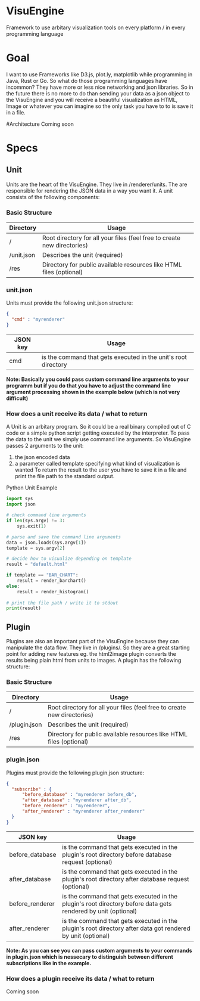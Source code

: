 # VisuEngine
Framework to use arbitary visualization tools on every platform / in every programming language

# Goal
I want to use Frameworks like D3.js, plot.ly, matplotlib while programming in Java, Rust or Go. So what do those programming languages have incommon? They have more or less nice networking and json libraries. So in the future there is no more to do than sending your data as a json object to the VisuEngine and you will receive a beautiful visualization as HTML, Image or whatever you can imagine so the only task you have to to is save it in a file.

#Architecture
Coming soon

# Specs

## Unit
Units are the heart of the VisuEngine. They live in /renderer/units. The are responsible for rendering the JSON data in a way you want it. A unit consists of the following components:

### Basic Structure
|Directory |                                 Usage                                   |
|----------|-------------------------------------------------------------------------|
|/         | Root directory for all your files (feel free to create new directories) |
|/unit.json| Describes the unit (required)                                           |
|/res      | Directory for public available resources like HTML files (optional)     |


### unit.json
Units must provide the following unit.json structure:

```json
{
  "cmd" : "myrenderer"
}
```

|JSON key  |                              Usage                             |
|----------|----------------------------------------------------------------|
|cmd       | is the command that gets executed in the unit's root directory |

**Note: Basically you could pass custom command line arguments to your programm but if you do that you have to adjust the command line argument processing shown in the example below (which is not very difficult)**

### How does a unit receive its data / what to return

A Unit is an arbitary program. So it could be a real binary compiled out of C code or a simple python script getting executed by the interpreter. To pass the data to the unit we simply use command line arguments. So VisuEngine passes 2 arguments to the unit:
1. the json encoded data
2. a parameter called template specifying what kind of visualization is wanted
To return the result to the user you have to save it in a file and print the file path to the standard output.

Python Unit Example
```python
import sys
import json

# check command line arguments
if len(sys.argv) != 3:
    sys.exit(1)

# parse and save the command line arguments
data = json.loads(sys.argv[1])
template = sys.argv[2]

# decide how to visualize depending on template
result = "default.html"

if template == "BAR_CHART":
    result = render_barchart()
else:
    result = render_histogram()
    
# print the file path / write it to stdout
print(result)
```

## Plugin
Plugins are also an important part of the VisuEngine because they can manipulate the data flow. They live in /plugins/. So they are a great starting point for adding new features eg. the html2image plugin converts the results being plain html from units to images. A plugin has the following structure:

### Basic Structure
| Directory   |                                 Usage                                   |
|-------------|-------------------------------------------------------------------------|
|/            | Root directory for all your files (feel free to create new directories) |
|/plugin.json | Describes the unit (required)                                           |
|/res         | Directory for public available resources like HTML files (optional)     |

### plugin.json
Plugins must provide the following plugin.json structure:

```json
{
  "subscribe" : {
      "before_database" : "myrenderer before_db",
      "after_database" : "myrenderer after_db",
      "before_renderer" : "myrenderer",
      "after_renderer" : "myrenderer after_renderer"
  }
}
```

|JSON key              |                                                Usage                                                 |
|----------------------|------------------------------------------------------------------------------------------------------|
|before_database       | is the command that gets executed in the plugin's root directory before database request (optional)  |
|after_database        | is the command that gets executed in the plugin's root directory after database request (optional)   |
|before_renderer       | is the command that gets executed in the plugin's root directory before data gets rendered by unit (optional)|
|after_renderer        | is the command that gets executed in the plugin's root directory after data got rendered by unit (optional)|


**Note: As you can see you can pass custom arguments to your commands in plugin.json which is nessecary to distinguish between different subscriptions like in the example.**

### How does a plugin receive its data / what to return
Coming soon
